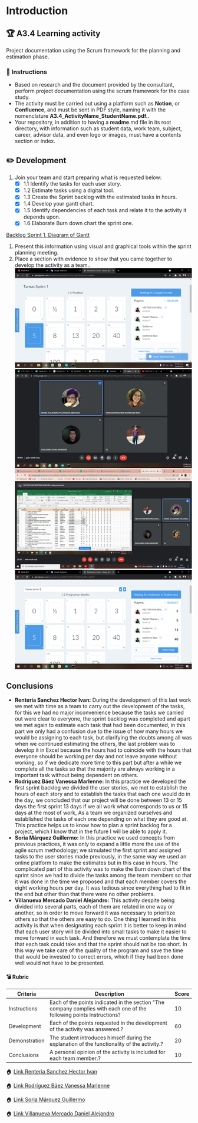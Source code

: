 # Introduction

## :trophy: A3.4 Learning activity

Project documentation using the Scrum framework for the planning and estimation phase.

### :blue_book: Instructions

- Based on research and the document provided by the consultant, perform project documentation using the scrum framework for the case study.
- The activity must be carried out using a platform such as **Notion**, or **Confluence**, and must be sent in PDF style, naming it with the nomenclature **A3.4_ActivityName_StudentName.pdf.**.
- Your repository, in addition to having a **readme**.md file in its root directory, with information such as student data, work team, subject, career, advisor data, and even logo or images, must have a contents section or index.
  
## :pencil2: Development

1. Join your team and start preparing what is requested below:
   - [x] 1.1 Identify the tasks for each user story.
   - [x] 1.2 Estimate tasks using a digital tool.
   - [x] 1.3 Create the Sprint backlog with the estimated tasks in hours.
   - [x] 1.4 Develop your gantt chart.
   - [x] 1.5 Identify dependencies of each task and relate it to the activity it depends upon.
   - [x] 1.6 Elaborate Burn down chart the sprint one.

[Backlog Sprint 1, Diagram of Gantt](../PDF/ANALISIS-Sprintbacklog-260621-0339.pdf)

1. Present this information using visual and graphical tools within the sprint planning meeting.
2. Place a section with evidence to show that you came together to develop the activity as a team..
![E1](IMG/../../img/A34E1.png)
![E2](IMG/../../img/A34E2.png)
![E3](IMG/../../img/A34E3.png)
![E4](IMG/../../img/A34E4.png)

## Conclusions 
*  **Renteria Sanchez Hector Ivan:** During the development of this last work we met with time as a team to carry out the development of the tasks, for this we had no major inconvenience because the tasks we carried out were clear to everyone, the sprint backlog was completed and apart we met again to estimate each task that had been documented, in this part we only had a confusion due to the issue of how many hours we would be assigning to each task, but clarifying the doubts among all was when we continued estimating the others, the last problem was to develop it in Excel because the hours had to coincide with the hours that everyone should be working per day and not leave anyone without working, so if we dedicate more time to this part but after a while we complete all the tasks so that the majority are always working in a important task without being dependent on others.
*  **Rodríguez Báez Vanessa Marlenne:** In this practice we developed the first sprint backlog we divided the user stories, we met to establish the hours of each story and to establish the tasks that each one would do in the day, we concluded that our project will be done between 13 or 15 days the first sprint 13 days if we all work what corresponds to us or 15 days at the most of work, As a team we organized ourselves and established the tasks of each one depending on what they are good at. This practice helps us to know how to plan a sprint backlog for a project, which I know that in the future I will be able to apply it.
*  **Soria Márquez Guillermo:** In this practice we used concepts from previous practices, it was only to expand a little more the use of the agile scrum methodology; we simulated the first sprint and assigned tasks to the user stories made previously, in the same way we used an online platform to make the estimates but in this case in hours. The complicated part of this activity was to make the Burn down chart of the sprint since we had to divide the tasks among the team members so that it was done in the time we proposed and that each member covers the eight working hours per day. It was tedious since everything had to fit in the end but other than that there were no other problems.
*  **Villanueva Mercado Daniel Alejandro:** This activity despite being divided into several parts, each of them are related in one way or another, so in order to move forward it was necessary to prioritize others so that the others are easy to do. One thing I learned in this activity is that when designating each sprint it is better to keep in mind that each user story will be divided into small tasks to make it easier to move forward in each task. And therefore we must contemplate the time that each task could take and that the sprint should not be too short. In this way we take care of the quality of the program and save the time that would be invested to correct errors, which if they had been done well would not have to be presented.
  
#### :bomb: Rubric

| Criteria     | Description                                                                                  | Score |
| ------------- | -------------------------------------------------------------------------------------------- | ------- |
| Instructions | Each of the points indicated in the section "The company complies with each one of the following points Instructions?            | 10      |  
| Development    | Each of the points requested in the development of the activity was answered.?     | 60      |
| Demonstration  | The student introduces himself during the explanation of the functionality of the activity.?            | 20      |
| Conclusions  | A personal opinion of the activity is included for each team member.? | 10      |

:house: [Link Renteria Sanchez Hector Ivan](https://github.com/IvanRenteria/Analisis-Avanzado-de-Software)

:house: [Link Rodríguez Báez Vanessa Marlenne](https://github.com/vanessamRodriguez/Analisis-Avanzado-de-Software)

:house: [Link Soria Márquez Guillermo](https://github.com/GuillermoSoria97/Analisis_Avanzado_de_Software)

:house: [Link Villanueva Mercado Daniel Alejandro](https://github.com/Dany305/Analisis-Avanzado-de-Software)